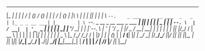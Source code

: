 
 _____ _   _ _____ _____    _                            __ _          _        ___ _____                    _           _ __  
|_   _| | | |_   _/  ___|  (_)                          / _(_)        | |      |_  /  ___|                  (_)         | |\ \ 
  | | | |_| | | | \ `--.    _ ___    _ __ ___  _   _   | |_ _ _ __ ___| |_       | \ `--.    _ __  _ __ ___  _  ___  ___| |_| |
  | | |  _  | | |  `--. \  | / __|  | '_ ` _ \| | | |  |  _| | '__/ __| __|      | |`--. \  | '_ \| '__/ _ \| |/ _ \/ __| __| |
  | | | | | |_| |_/\__/ /  | \__ \  | | | | | | |_| |  | | | | |  \__ \ |_   /\__/ /\__/ /  | |_) | | | (_) | |  __/ (__| |_| |
  \_/ \_| |_/\___/\____/   |_|___/  |_| |_| |_|\__, |  |_| |_|_|  |___/\__|  \____/\____/   | .__/|_|  \___/| |\___|\___|\__| |
                                                __/ |                                       | |            _/ |            /_/ 
                                               |___/                                        |_|           |__/                 
